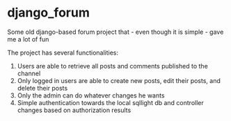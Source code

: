 # django_forum
Some old django-based forum project that - even though it is simple - gave me a lot of fun


The project has several functionalities:
<ol>
  <li> Users are able to retrieve all posts and comments published to the channel</li>
  <li> Only logged in users are able to create new posts, edit their posts, and delete their posts </li>
  <li> Only the admin can do whatever changes he wants </li>
  <li> Simple authentication towards the local sqllight db and controller changes based on authorization results</li>
</ol>
